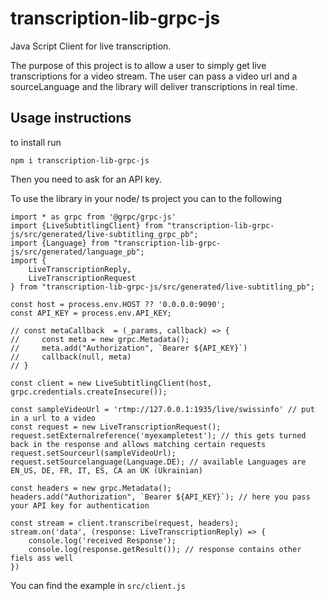 # transcription-lib-grpc-js
Java Script Client for live transcription.

The purpose of this project is to allow a user to simply get live transcriptions for a video stream.
The user can pass a video url and a sourceLanguage and the library will deliver transcriptions in real time.

## Usage instructions

to install run 

`npm i transcription-lib-grpc-js`

Then you need to ask for an API key.

To use the library in your node/ ts project you can to the following

```
import * as grpc from '@grpc/grpc-js'
import {LiveSubtitlingClient} from "transcription-lib-grpc-js/src/generated/live-subtitling_grpc_pb";
import {Language} from "transcription-lib-grpc-js/src/generated/language_pb";
import {
    LiveTranscriptionReply,
    LiveTranscriptionRequest
} from "transcription-lib-grpc-js/src/generated/live-subtitling_pb";

const host = process.env.HOST ?? '0.0.0.0:9090';
const API_KEY = process.env.API_KEY;

// const metaCallback  = (_params, callback) => {
//     const meta = new grpc.Metadata();
//     meta.add("Authorization", `Bearer ${API_KEY}`)
//     callback(null, meta)
// }

const client = new LiveSubtitlingClient(host, grpc.credentials.createInsecure());

const sampleVideoUrl = 'rtmp://127.0.0.1:1935/live/swissinfo' // put in a url to a video
const request = new LiveTranscriptionRequest();
request.setExternalreference('myexampletest'); // this gets turned back in the response and allows matching certain requests
request.setSourceurl(sampleVideoUrl);
request.setSourcelanguage(Language.DE); // available Languages are EN_US, DE, FR, IT, ES, CA an UK (Ukrainian)

const headers = new grpc.Metadata();
headers.add("Authorization", `Bearer ${API_KEY}`); // here you pass your API key for authentication

const stream = client.transcribe(request, headers);
stream.on('data', (response: LiveTranscriptionReply) => {
    console.log('received Response');
    console.log(response.getResult()); // response contains other fiels ass well 
})

```

You can find the example in `src/client.js`

